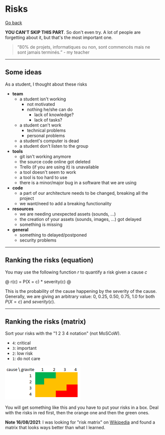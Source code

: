 # Risks

[Go back](../index.md#specifications)

**YOU CAN'T SKIP THIS PART**. So don't even try.
A lot of people are forgetting about it, but that's
the most important one.

> <q>80% de projets, informatiques ou non, sont commencés mais ne sont jamais terminés.</q>
> \- my teacher

<hr class="sl">

## Some ideas

As a student, I thought about these risks

* **team**
  * a student isn't working
    * not motivated
    * nothing he/she can do
      * lack of knowledge?
      * lack of tasks?
  * a student can't work
    * technical problems
    * personal problems
  * a student's computer is dead
  * a student don't listen to the group
* **tools**
  * git isn't working anymore
  * the source code online got deleted
  * Trello (if you are using it) is unavailable
  * a tool doesn't seem to work
  * a tool is too hard to use
  * there is a minor/major bug in a software that we are using
* **code**
  * a part of our architecture needs to be changed, breaking all the project
  * we want/need to add a breaking functionality
* **resources**
  * we are needing unexpected assets (sounds, ...)
  * the creation of your assets (sounds, images, ...) got delayed
  * something is missing
* **general**
  * something to delayed/postponed
  * security problems

<hr class="sr">

## Ranking the risks (equation)

You may use the following function $r$ to quantify
a risk given a cause $c$

@
r(c) = P(X = c) * severity(c)
@

This is the probability of the cause happening
by the severity of the cause.
Generally, we are giving an arbitrary value:
$0,\ 0.25,\ 0.50,\ 0.75,\ 1.0$ for both $P(X = c)$
and $severity(c)$.

<hr class="sl">

## Ranking the risks (matrix)

Sort your risks with the "1 2 3 4 notation" (not MoSCoW).

* `4`: critical
* `3`: important
* `2`: low risk
* `1`: do not care

![risks](risques.png)

You will get something like this and you have
to put your risks in a box.
Deal with the risks in red first, then the orange
one and then the green ones.

**Note 16/08/2021**: I was looking for "risk matrix"
on [Wikipedia](https://en.wikipedia.org/wiki/Risk_matrix)
and found a matrix that looks ways better than what
I learned.
